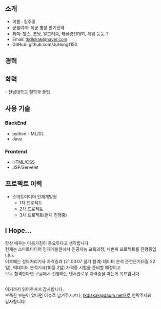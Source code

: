 <!--- 👋 Hi, I’m @JuHong1150
- 👀 I’m interested in ...
- 🌱 I’m currently learning ...
- 💞️ I’m looking to collaborate on ...
- 📫 How to reach me ... -->

<h2><b>소개</b></h2>

 - 이름 : 임주홍
 - 군필여부: 육군 병장 만기전역
 - 취미: 헬스, 코딩, 알고리즘, 캐글경진대회, 게임 등등..?
 - Email: tkdlskak@naver.com
 - GitHub: github.com/JuHong1150


<!---
JuHong1150/JuHong1150 is a ✨ special ✨ repository because its `README.md` (this file) appears on your GitHub profile.
You can click the Preview link to take a look at your changes.
--->


<h2><b>경력</b></h2>

<h2><b>학력</b></h2>
 - 전남대학교 철학과 졸업  
 
<h2><b>사용 기술</b></h2>
<h3><b>BackEnd</b></h3>

 - python - ML/DL<br>
 - Java

<h3><b>Frontend</b></h3>

 - HTML/CSS<br>
 - JSP/Servelet

<h2><b>프로젝트 이력</b></h2>  

 - 스마트미디어 인재개발원<br>
   - 1차 프로젝트<br>
   - 2차 프로젝트<br>
   - 3차 프로젝트(현재 진행중)<br>
   
<h2><b>I Hope...</b></h2>
  항상 배우는 마음가짐이 중요하다고 생각합니다.<br>
  현재는 스마트미디어 인재개발원에서 인공지능 교육과정, 세번째 프로젝트를 진행중입니다.<br>
  이후에는 정보처리기사 자격증과 (21.03.07 필기 합격) 데이터 분석 준전문가(5월 22일), 빅데이터 분석기사(10월 2일) 자격증 시험을 준비할 예정이고 <br>
  모두 합격한다면 구글에서 진행하는 텐서플로우 자격증을 따는게 목표입니다.<br>
<br>





여기까지 읽어주셔서 감사합니다.<br>
부족한 부분이 있다면 이슈로 남겨주시겨나, tkdlskak@daum.net으로 연락주세요.<br>
감사합니다.<br>
